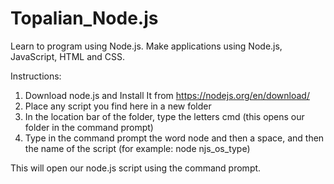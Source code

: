 # Topalian_Node.js
Learn to program using Node.js.
Make applications using Node.js, JavaScript, HTML and CSS.

Instructions:
1. Download node.js and Install It from https://nodejs.org/en/download/
2. Place any script you find here in a new folder
3. In the location bar of the folder, type the letters cmd
(this opens our folder in the command prompt)
4. Type in the command prompt the word node and then a space, and then the name of the script
(for example: node njs_os_type)

This will open our node.js script using the command prompt.
